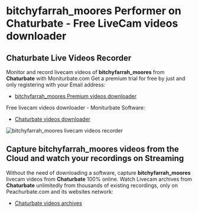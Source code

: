 # bitchyfarrah_moores Performer on Chaturbate - Free LiveCam videos downloader

## Chaturbate Live Videos Recorder

Monitor and record livecam videos of **bitchyfarrah_moores** from **Chaturbate** with Moniturbate.com
Get a premium trial for free by just and only registering with your Email address:
* [bitchyfarrah_moores Premium videos downloader](https://moniturbate.com/request-demo-licence-key.html)

Free livecam videos downloader - Moniturbate Software:
* [Chaturbate videos downloader](https://moniturbate.com/moniturbate-download-software.html)

![bitchyfarrah_moores livecam videos recorder](https://peachurnet.com/templates/moniturbate-software.png)


## Capture bitchyfarrah_moores videos from the Cloud and watch your recordings on Streaming

Without the need of downloading a software, capture **bitchyfarrah_moores** livecam videos from **Chaturbate** 100% online.
Watch Livecam archives from **Chaturbate** unlimitedly from thousands of existing recordings, only on Peachurbate.com and its websites network:
* [Chaturbate videos archives](https://peachurnet.com/)
